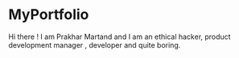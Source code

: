 # MyPortfolio
Hi there ! I am Prakhar Martand and I am an ethical hacker, product development manager , developer and quite boring.
